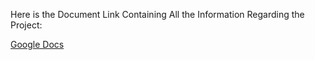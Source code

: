 Here is the Document Link Containing All the Information Regarding the Project:

[Google Docs](https://docs.google.com/document/d/1zPL5ueAIF9MWxZGZB7m8zhwgKwwPn8lJCX93xUnG6AU/edit?usp=sharing)
